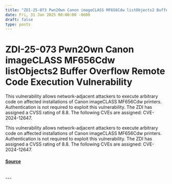```yaml
---
title: "ZDI-25-073 Pwn2Own Canon imageCLASS MF656Cdw listObjects2 Buffer Overflow Remote Code Execution Vulnerability"
date: Fri, 31 Jan 2025 00:00:00 -0600
draft: false
type: posts
---
```

# ZDI-25-073 Pwn2Own Canon imageCLASS MF656Cdw listObjects2 Buffer Overflow Remote Code Execution Vulnerability





This vulnerability allows network-adjacent attackers to execute arbitrary code on affected installations of Canon imageCLASS MF656Cdw printers. Authentication is not required to exploit this vulnerability. The ZDI has assigned a CVSS rating of 8.8. The following CVEs are assigned: CVE-2024-12647.

This vulnerability allows network-adjacent attackers to execute arbitrary code on affected installations of Canon imageCLASS MF656Cdw printers. Authentication is not required to exploit this vulnerability. The ZDI has assigned a CVSS rating of 8.8. The following CVEs are assigned: CVE-2024-12647.

#### [Source](http://www.zerodayinitiative.com/advisories/ZDI-25-073/)

<br/>
---
